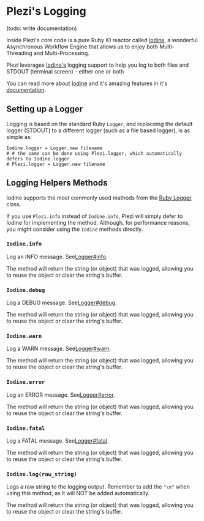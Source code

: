 # Plezi's Logging

(todo: write documentation)

Inside Plezi's core code is a pure Ruby IO reactor called [Iodine](https://github.com/boazsegev/iodine), a wonderful Asynchronous Workflow Engine that allows us to enjoy both Multi-Threading and Multi-Processing.

Plezi leverages [Iodine's](https://github.com/boazsegev/iodine) logging support to help you log to both files and STDOUT (terminal screen) - either one or both

You can read more about [Iodine](https://github.com/boazsegev/iodine) and it's amazing features in it's [documentation](http://www.rubydoc.info/github/boazsegev/iodine/master).

## Setting up a Logger

Logging is based on the standard Ruby `Logger`, and replaceing the default logger (STDOUT) to a different logger (such as a file based logger), is as simple as:

    Iodine.logger = Logger.new filename
    # # the same can be done using Plezi.logger, which automatically defers to Iodine.logger
    # Plezi.logger = Logger.new filename


## Logging Helpers Methods

Iodine supports the most commonly used mathods from the [Ruby Logger](http://ruby-doc.org/stdlib-2.2.3/libdoc/logger/rdoc/Logger.html) class.

If you use `Plezi.info` instead of `Iodine.info`, Plezi will simply defer to Iodine for implementing the method. Although, for performance reasons, you might consider using the `Iodine` methods directly.

### `Iodine.info`

Log an INFO message. See[Logger#info](http://ruby-doc.org/stdlib-2.2.3/libdoc/logger/rdoc/Logger.html#method-i-info).

The method will return the string (or object) that was logged, allowing you to reuse the object or clear the string's buffer.

### `Iodine.debug`

Log a DEBUG message. See[Logger#debug](http://ruby-doc.org/stdlib-2.2.3/libdoc/logger/rdoc/Logger.html#method-i-debug).

The method will return the string (or object) that was logged, allowing you to reuse the object or clear the string's buffer.

### `Iodine.warn`

Log a WARN message. See[Logger#warn](http://ruby-doc.org/stdlib-2.2.3/libdoc/logger/rdoc/Logger.html#method-i-warn).

The method will return the string (or object) that was logged, allowing you to reuse the object or clear the string's buffer.

### `Iodine.error`

Log an ERROR message. See[Logger#error](http://ruby-doc.org/stdlib-2.2.3/libdoc/logger/rdoc/Logger.html#method-i-error).

The method will return the string (or object) that was logged, allowing you to reuse the object or clear the string's buffer.

### `Iodine.fatal`

Log a FATAL message. See[Logger#fatal](http://ruby-doc.org/stdlib-2.2.3/libdoc/logger/rdoc/Logger.html#method-i-fatal).

The method will return the string (or object) that was logged, allowing you to reuse the object or clear the string's buffer.

### `Iodine.log(raw_string)`

Logs a raw string to the logging output. Remember to add the `"\n"` when using this method, as it will NOT be added automatically.

The method will return the string (or object) that was logged, allowing you to reuse the object or clear the string's buffer.
